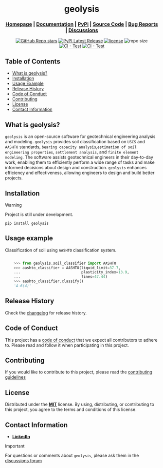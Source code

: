 <div align="center">

<h1> geolysis </h1>

<h3>

[Homepage](https://github.com/patrickboateng/geolysis) | [Documentation](/docs) | [PyPi](https://pypi.org/project/geolysis/) | [Source Code](https://github.com/patrickboateng/geolysis/) | [Bug Reports](https://github.com/patrickboateng/geolysis/issues) | [Discussions](https://github.com/patrickboateng/geolysis/discussions)

</h3>

[![GitHub Repo stars](https://img.shields.io/github/stars/patrickboateng/geolysis?style=flat-square)](https://github.com/patrickboateng/geolysis/stargazers)
[![PyPI Latest Release](https://img.shields.io/pypi/v/geolysis?style=flat-square&logo=pypi&logoColor=white)](https://pypi.org/project/geolysis/)
[![license](https://img.shields.io/pypi/l/geolysis?style=flat-square)](https://opensource.org/license/mit/)
![repo size](https://img.shields.io/github/repo-size/patrickboateng/geolysis?style=flat-square)
[![CI - Test](https://github.com/patrickboateng/geolysis/actions/workflows/unit-tests.yml/badge.svg)](https://github.com/patrickboateng/geolysis/actions/workflows/unit-tests.yml)
[![CI - Test](https://github.com/patrickboateng/geolysis/actions/workflows/build.yml/badge.svg)](https://github.com/patrickboateng/geolysis/actions/workflows/build.yml)

</div>

## Table of Contents

- [What is geolysis?](#what-is-geolysis)
- [Installation](#installation)
- [Usage Example](#usage-example)
- [Release History](#release-history)
- [Code of Conduct](#code-of-conduct)
- [Contributing](#contributing)
- [License](#license)
- [Contact Information](#contact-information)

## What is geolysis?

`geolysis` is an open-source software for geotechnical engineering analysis and
modeling. `geolysis` provides soil classification based on `USCS` and `AASHTO`
standards, `bearing capacity analysis`,`estimation of soil engineering
properties`, `settlement analysis`, and `finite element modeling`. The software
assists geotechnical engineers in their day-to-day work, enabling them to
efficiently perform a wide range of tasks and make informed decisions about
design and construction. `geolysis` enhances efficiency and effectiveness,
allowing engineers to design and build better projects.

## Installation

> [!WARNING]
> Project is still under development.

```shell
pip install geolysis
```

## Usage example

Classification of soil using `AASHTO` classification system.

```python

    >>> from geolysis.soil_classifier import AASHTO
    >>> aashto_classifier = AASHTO(liquid_limit=37.7,
    ...                            plasticity_index=13.9,
    ...                            fines=47.44)
    >>> aashto_classifier.classify()
    'A-6(4)'

```

<!-- See [examples](https://github.com/patrickboateng/geolysis/blob/main/docs/source/examples/)
folder for more usage examples. -->

## Release History

Check the [changelog](https://github.com/patrickboateng/geolysis/blob/main/CHANGELOG.md)
for release history.

## Code of Conduct

This project has a [code of conduct](https://github.com/patrickboateng/geolysis/blob/main/CODE_OF_CONDUCT.md)
that we expect all contributors to adhere to. Please read and follow it when
participating in this project.

## Contributing

If you would like to contribute to this project, please read the
[contributing guidelines](https://github.com/patrickboateng/geolysis/blob/main/docs/CONTRIBUTING.md#how-to-contribute)

## License

Distributed under the
[**MIT**](https://github.com/patrickboateng/geolysis/blob/main/LICENSE.txt) license.
By using, distributing, or contributing to this project, you agree to the terms
and conditions of this license.

## Contact Information

- [**LinkedIn**](https://linkedin.com/in/patrickboateng/)

> [!IMPORTANT]
> For questions or comments about `geolysis`, please ask them in the
> [discussions forum](https://github.com/patrickboateng/geolysis/discussions)

<!-- Code -> code documentation -> testing -> project documentation
-> code & documentation deployment -->
